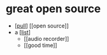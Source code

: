 # great open source

- [[pull]] [[open source]]
- a [[list]]
  - [[audio recorder]]
  - [[good time]]


[//begin]: # "Autogenerated link references for markdown compatibility"
[pull]: pull "Pull"
[list]: list "list"
[//end]: # "Autogenerated link references"